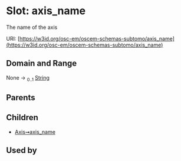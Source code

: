 
# Slot: axis_name

The name of the axis

URI: [https://w3id.org/osc-em/oscem-schemas-subtomo/axis_name](https://w3id.org/osc-em/oscem-schemas-subtomo/axis_name)


## Domain and Range

None &#8594;  <sub>0..1</sub> [String](types/String.md)

## Parents


## Children

 *  [Axis➞axis_name](Axis_axis_name.md)

## Used by

